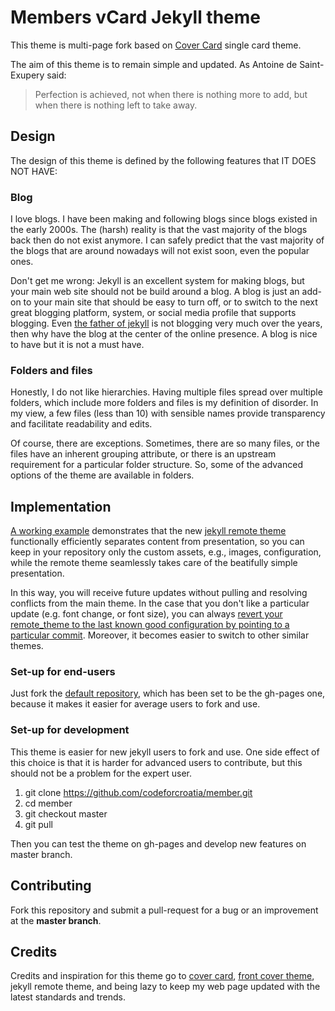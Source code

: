# Members vCard Jekyll theme

This theme is multi-page fork based on [Cover Card](https://github.com/epidrome/cover-card) single card theme.

The aim of this theme is to remain simple and updated. As Antoine de Saint-Exupery said:

> Perfection is achieved, not when there is nothing more to add, but when there is nothing left to take away.

## Design

The design of this theme is defined by the following features that IT DOES NOT HAVE:

### Blog

I love blogs. I have been making and following blogs since blogs existed in the early 2000s. The (harsh) reality is that the vast majority of the blogs back then do not exist anymore. I can safely predict that the vast majority of the blogs that are around nowadays will not exist soon, even the popular ones.

Don't get me wrong: Jekyll is an excellent system for making blogs, but your main web site should not be build around a blog. A blog is just an add-on to your main site that should be easy to turn off, or to switch to the next great blogging platform, system, or social media profile that supports blogging. Even [the father of jekyll](http://tom.preston-werner.com/) is not blogging very much over the years, then why have the blog at the center of the online presence. A blog is nice to have but it is not a must have.

### Folders and files

Honestly, I do not like hierarchies. Having multiple files spread over multiple folders, which include more folders and files is my definition of disorder. In my view, a few files (less than 10) with sensible names provide transparency and facilitate readability and edits.

Of course, there are exceptions. Sometimes, there are so many files, or the files have an inherent grouping attribute, or there is an upstream requirement for a particular folder structure. So, some of the advanced options of the theme are available in folders.

## Implementation

[A working example](https://codeforcroatia.github.io/member) demonstrates that the new [jekyll remote theme](https://github.com/blog/2464-use-any-theme-with-github-pages) functionally efficiently separates content from presentation, so you can keep in your repository only the custom assets, e.g., images, configuration, while the remote theme seamlessly takes care of the beatifully simple presentation.

In this way, you will receive future updates without pulling and resolving conflicts from the main theme. In the case that you don't like a particular update (e.g. font change, or font size), you can always [revert your remote_theme to the last known good configuration by pointing to a particular commit](https://github.com/benbalter/jekyll-remote-theme). Moreover, it becomes easier to switch to other similar themes.

### Set-up for end-users

Just fork the [default repository](https://github.com/codeforcroatia/member), which has been set to be the gh-pages one, because it makes it easier for average users to fork and use.

### Set-up for development

This theme is easier for new jekyll users to fork and use. One side effect of this choice is that it is harder for advanced users to contribute, but this should not be a problem for the expert user.

1. git clone https://github.com/codeforcroatia/member.git
2. cd member
3. git checkout master
4. git pull

Then you can test the theme on gh-pages and develop new features on master branch.

## Contributing

Fork this repository and submit a pull-request for a bug or an improvement at the **master branch**.

## Credits

Credits and inspiration for this theme go to [cover card](https://github.com/epidrome/cover-card/), [front cover theme](https://dashingcode.github.io/front-cover/), jekyll remote theme, and being lazy to keep my web page updated with the latest standards and trends.
